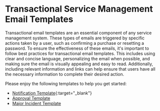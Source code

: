 # Transactional Service Management Email Templates

Transactional email templates are an essential component of any service management system. These types of emails are triggered by specific actions taken by a user, such as confirming a purchase or resetting a password. To ensure the effectiveness of these emails, it's important to follow best practices for transactional email templates. This includes using clear and concise language, personalizing the email when possible, and making sure the email is visually appealing and easy to read. Additionally, including relevant information and links can help ensure that users have all the necessary information to complete their desired action. 

Please enjoy the following templates to help you get started:
* [Notification Template](https://adviseblue.github.io/service-management-templates/notification.html){:target="_blank"}
* [Approval Template](https://adviseblue.github.io/service-management-templates/approval.html)
* [Major Incident Template](https://adviseblue.github.io/service-management-templates/major-incident.html)
